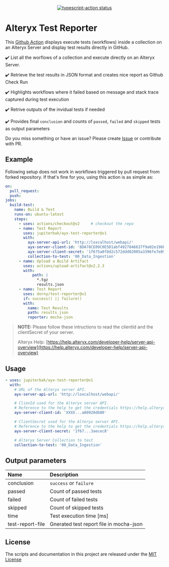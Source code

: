 <p align="center">
  <a href="https://github.com/actions/typescript-action/actions"><img alt="typescript-action status" src="https://github.com/actions/typescript-action/workflows/build-test/badge.svg"></a>
</p>

# Alteryx Test Reporter

This [Github Action](https://github.com/features/actions) displays execute tests (workflows) inside a collection on an Alteryx Server and display test results directly in GitHub.

✔️ List all the worflows of a collection and execute directly on an Alteryx Server.

✔️ Retrieve the test results in JSON format and creates nice report as Github Check Run

✔️ Highlights workflows where it failed based on message and stack trace captured during test execution

✔️ Retrive outputs of the invidual tests if needed

✔️ Provides final `conclusion` and counts of `passed`, `failed` and `skipped` tests as output parameters


Do you miss something or have an issue? Please create [Issue](https://github.com/jupiterbak/ayx-test-reporter/issues/new) or contribute with PR.


## Example

Following setup does not work in workflows triggered by pull request from forked repository.
If that's fine for you, using this action is as simple as:

```yaml
on:
  pull_request:
  push:
jobs:
  build-test:
    name: Build & Test
    runs-on: ubuntu-latest
    steps:
      - uses: actions/checkout@v2     # checkout the repo
      - name: Test Report
        uses: jupiterbak/ayx-test-reporter@v1
        with:
          ayx-server-api-url: 'http://loxcalhost/webapi/'
          ayx-server-client-id: '8DA78CE09C0E5D1abf4927846637f9a02e196b8eff52b61f03246ad16ad2c81125ef4a80920db80'
          ayx-server-client-secret: '1f675a0f8d2c572ddd02005a3396fe7e89706fe4a39e0d5f39cf9b6463aecec8'
          collection-to-test: '00_Data_Ingestion'
      - name: Upload a Build Artifact
        uses: actions/upload-artifact@v2.2.3
        with:
            path: |
              *.tgz
              results.json
      - name: Test Report
        uses: dorny/test-reporter@v1
        if: success() || failure()    
        with:
          name: Test Results            
          path: results.json            
          reporter: mocha-json
```

> **NOTE:** Please follow these intructions to read the clientId and the clientSecret of your server.
>
> Alteryx Help:  [https://help.alteryx.com/developer-help/server-api-overview](https://help.alteryx.com/developer-help/server-api-overview)

## Usage

```yaml
- uses: jupiterbak/ayx-test-reporter@v1
  with:
    # URL of the Alteryx server API.
    ayx-server-api-url: 'http://loxcalhost/webapi/'

    # ClienId used for the Alteryx server API.
    # Reference to the help to get the credentials https://help.alteryx.com/developer-help/server-api-overview
    ayx-server-client-id: 'XXXX...a80920db80'

    # ClientSecret used for the Alteryx server API.
    # Reference to the help to get the credentials https://help.alteryx.com/developer-help/server-api-overview
    ayx-server-client-secret: '1f67...3aecec8'

    # Alteryx Server Collection to test
    collection-to-test: '00_Data_Ingestion'
```

## Output parameters
| Name       | Description              |
| :--        | :--                      |
| conclusion | `success` or `failure`   |
| passed     | Count of passed tests    |
| failed     | Count of failed tests    |
| skipped    | Count of skipped tests   |
| time       | Test execution time [ms] |
| test-report-file    | Gnerated test report file in mocha-json   |


## License

The scripts and documentation in this project are released under the [MIT License](https://github.com/dorny/test-reporter/blob/main/LICENSE)